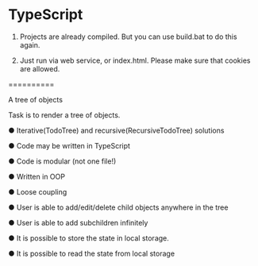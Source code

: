 TypeScript
==========
1) Projects are already compiled. But you can use build.bat to do this again.

2) Just run via web service, or index.html. Please make sure that cookies are allowed.

==========

A tree of objects

Task is to render a tree of objects.

● Iterative(TodoTree) and recursive(RecursiveTodoTree) solutions

● Code may be written in TypeScript

● Code is modular (not one file!)

● Written in OOP

● Loose coupling

● User is able to add/edit/delete child objects anywhere in the tree

● User is able to add subchildren infinitely

● It is possible to store the state in local storage.

● It is possible to read the state from local storage
